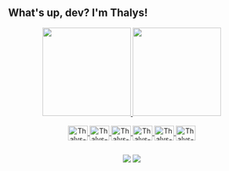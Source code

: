 ## What's up, dev? I'm Thalys! 

<div align="center">
  <a href="https://github.com/ThalysHenrique">
  <img height="180em" src="https://github-readme-stats.vercel.app/api?username=ThalysHenrique&show_icons=true&theme=radical&include_all_commits=true&count_private=true"/>
  <img height="180em" src="https://github-readme-stats.vercel.app/api/top-langs/?username=ThalysHenrique&layout=compact&langs_count=7&theme=radical"/>
</div>

<div align="center" style="display: inline_block"><br>
  <img align="center" alt="Thalys-Java" height="30" width="40" src="https://cdn.jsdelivr.net/gh/devicons/devicon/icons/java/java-original.svg" />
  <img align="center" alt="Thalys-Python" height="30" width="40" src="https://cdn.jsdelivr.net/gh/devicons/devicon/icons/python/python-original.svg">
  <img align="center" alt="Thalys-Spring" height="30" width="40" src="https://cdn.jsdelivr.net/gh/devicons/devicon/icons/spring/spring-original.svg" />
  <img align="center" alt="Thalys-DjangoREST" height="30" width="40" src="https://cdn.jsdelivr.net/gh/devicons/devicon/icons/django/django-plain-wordmark.svg">
  <img align="center" alt="Thalys-MySQL" height="30" width="40" src="https://cdn.jsdelivr.net/gh/devicons/devicon/icons/mysql/mysql-original.svg" />
  <img align="center" alt="Thalys-Git" height="30" width="40" src="https://cdn.jsdelivr.net/gh/devicons/devicon/icons/git/git-original.svg" />
</div>

##
 
<div align="center"> 
  <a href="https://www.linkedin.com/in/thalyshenrique7/" target="_blank"><img src="https://img.shields.io/badge/-LinkedIn-blue?style=flat-square&logo=Linkedin&logoColor=white" target="_blank"></a> 
  <a href = "mailto:contato_devthalys@hotmail.com"><img src="https://img.shields.io/badge/-Hotmail-0078D4?style=flat-square&logo=microsoft-outlook&logoColor=white" target="_blank"></a>
</div>
